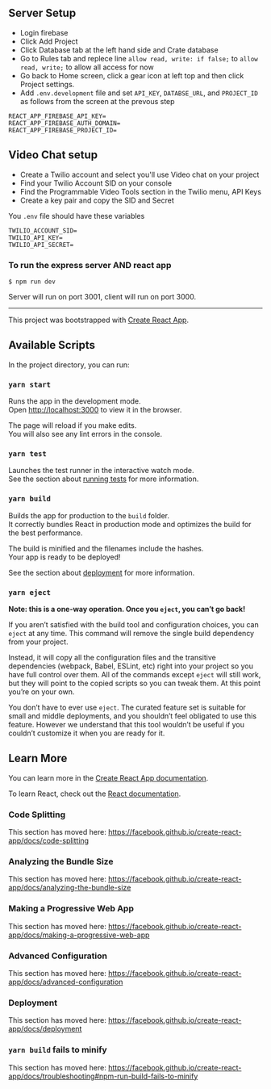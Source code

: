 ## Server Setup
 - Login firebase
 - Click Add Project
 - Click Database tab at the left hand side and Crate database
 - Go to Rules tab and replece line `allow read, write: if false;` to  `allow read, write;` to allow all access for now
 - Go back to Home screen, click a gear icon at left top and then click Project settings.
 - Add `.env.development` file and set `API_KEY`, `DATABSE_URL`, and `PROJECT_ID` as follows from the screen at the prevous step
 ```
REACT_APP_FIREBASE_API_KEY=
REACT_APP_FIREBASE_AUTH_DOMAIN=
REACT_APP_FIREBASE_PROJECT_ID=
 ```

## Video Chat setup

- Create a Twilio account and select you'll use Video chat on your project
- Find your Twilio Account SID on your console
- Find the Programmable Video Tools section in the Twilio menu, API Keys
- Create a key pair and copy the SID and Secret

You `.env` file should have these variables

```
TWILIO_ACCOUNT_SID=
TWILIO_API_KEY=
TWILIO_API_SECRET=
```

### To run the express server AND react app

```
$ npm run dev
```

Server will run on port 3001, client will run on port 3000.

--------------------

This project was bootstrapped with [Create React App](https://github.com/facebook/create-react-app).

## Available Scripts

In the project directory, you can run:

### `yarn start`

Runs the app in the development mode.<br />
Open [http://localhost:3000](http://localhost:3000) to view it in the browser.

The page will reload if you make edits.<br />
You will also see any lint errors in the console.

### `yarn test`

Launches the test runner in the interactive watch mode.<br />
See the section about [running tests](https://facebook.github.io/create-react-app/docs/running-tests) for more information.

### `yarn build`

Builds the app for production to the `build` folder.<br />
It correctly bundles React in production mode and optimizes the build for the best performance.

The build is minified and the filenames include the hashes.<br />
Your app is ready to be deployed!

See the section about [deployment](https://facebook.github.io/create-react-app/docs/deployment) for more information.

### `yarn eject`

**Note: this is a one-way operation. Once you `eject`, you can’t go back!**

If you aren’t satisfied with the build tool and configuration choices, you can `eject` at any time. This command will remove the single build dependency from your project.

Instead, it will copy all the configuration files and the transitive dependencies (webpack, Babel, ESLint, etc) right into your project so you have full control over them. All of the commands except `eject` will still work, but they will point to the copied scripts so you can tweak them. At this point you’re on your own.

You don’t have to ever use `eject`. The curated feature set is suitable for small and middle deployments, and you shouldn’t feel obligated to use this feature. However we understand that this tool wouldn’t be useful if you couldn’t customize it when you are ready for it.

## Learn More

You can learn more in the [Create React App documentation](https://facebook.github.io/create-react-app/docs/getting-started).

To learn React, check out the [React documentation](https://reactjs.org/).

### Code Splitting

This section has moved here: https://facebook.github.io/create-react-app/docs/code-splitting

### Analyzing the Bundle Size

This section has moved here: https://facebook.github.io/create-react-app/docs/analyzing-the-bundle-size

### Making a Progressive Web App

This section has moved here: https://facebook.github.io/create-react-app/docs/making-a-progressive-web-app

### Advanced Configuration

This section has moved here: https://facebook.github.io/create-react-app/docs/advanced-configuration

### Deployment

This section has moved here: https://facebook.github.io/create-react-app/docs/deployment

### `yarn build` fails to minify

This section has moved here: https://facebook.github.io/create-react-app/docs/troubleshooting#npm-run-build-fails-to-minify
